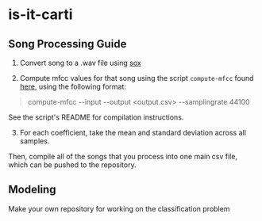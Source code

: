# is-it-carti

## Song Processing Guide

1. Convert song to a .wav file using [sox](http://sox.sourceforge.net/)

2. Compute mfcc values for that song using the script `compute-mfcc` found [here](https://github.com/dspavankumar/compute-mfcc), using the following format:

> compute-mfcc --input <song> --output <output.csv> --samplingrate 44100

See the script's README for compilation instructions.

3. For each coefficient, take the mean and standard deviation across all samples.

Then, compile all of the songs that you process into one main csv file, which can be pushed to the repository.

## Modeling

Make your own repository for working on the classification problem
